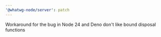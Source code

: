 ```yaml
---
'@whatwg-node/server': patch
---
```


Workaround for the bug in Node 24 and Deno don't like bound disposal functions
